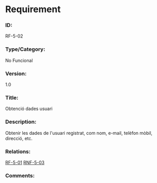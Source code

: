 # Requirement

### ID:
RF-5-02

### Type/Category:
No Funcional

### Version:
1.0

### Title:
Obtenció dades usuari

### Description:
Obtenir les dades de l'usuari registrat, com nom, e-mail, telèfon mòbil, direcció, etc.

### Relations:
[RF-5-01](./RF-5-01.md)
[RNF-5-03](./RNF-5-03.md)

### Comments:
